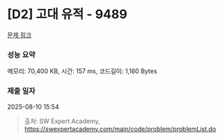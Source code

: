 # [D2] 고대 유적 - 9489 

[문제 링크](https://swexpertacademy.com/main/code/problem/problemDetail.do?contestProbId=AXAd8-d6MRoDFARP) 

### 성능 요약

메모리: 70,400 KB, 시간: 157 ms, 코드길이: 1,160 Bytes

### 제출 일자

2025-08-10 15:54



> 출처: SW Expert Academy, https://swexpertacademy.com/main/code/problem/problemList.do